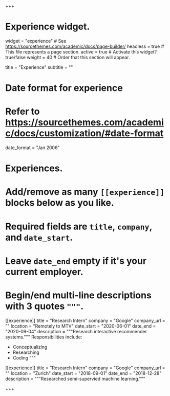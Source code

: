 +++
# Experience widget.
widget = "experience"  # See https://sourcethemes.com/academic/docs/page-builder/
headless = true  # This file represents a page section.
active = true  # Activate this widget? true/false
weight = 40  # Order that this section will appear.

title = "Experience"
subtitle = ""

# Date format for experience
#   Refer to https://sourcethemes.com/academic/docs/customization/#date-format
date_format = "Jan 2006"

# Experiences.
#   Add/remove as many `[[experience]]` blocks below as you like.
#   Required fields are `title`, `company`, and `date_start`.
#   Leave `date_end` empty if it's your current employer.
#   Begin/end multi-line descriptions with 3 quotes `"""`.
[[experience]]
  title = "Research Intern"
  company = "Google"
  company_url = ""
  location = "Remotely to MTV"
  date_start = "2020-06-01"
  date_end = "2020-09-04"
  description = """Research interactive recommender systems."""
  Responsibilities include:
  
  * Conceptualizing
  * Researching
  * Coding
  """

[[experience]]
  title = "Research Intern"
  company = "Google"
  company_url = ""
  location = "Zurich"
  date_start = "2018-09-01"
  date_end = "2018-12-28"
  description = """Researched semi-supervied machine learning."""

+++
